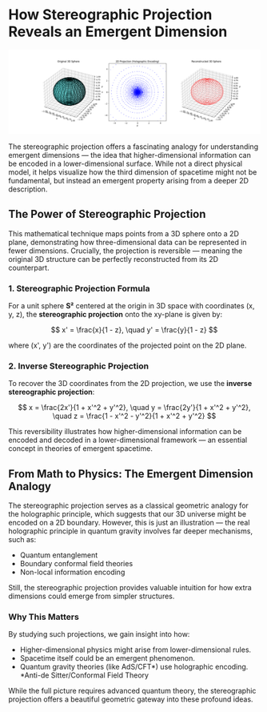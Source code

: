 # How Stereographic Projection Reveals an Emergent Dimension

![Emergent_Dimension](emergent_dimension.png)

The stereographic projection offers a fascinating analogy for understanding emergent dimensions — the idea that higher-dimensional information can be encoded in a lower-dimensional surface. While not a direct physical model, it helps visualize how the third dimension of spacetime might not be fundamental, but instead an emergent property arising from a deeper 2D description.

## The Power of Stereographic Projection

This mathematical technique maps points from a 3D sphere onto a
2D plane, demonstrating how three-dimensional data can be represented in fewer dimensions. Crucially, the projection is reversible — meaning the original 3D structure can be perfectly reconstructed from its 2D counterpart.

### 1. Stereographic Projection Formula

For a unit sphere **S²** centered at the origin in 3D space with coordinates (x, y, z), the **stereographic projection** onto the xy-plane is given by:

$$
x' = \frac{x}{1 - z}, \quad y' = \frac{y}{1 - z}
$$

where (x', y') are the coordinates of the projected point on the 2D plane.

### 2. Inverse Stereographic Projection

To recover the 3D coordinates from the 2D projection, we use the **inverse stereographic projection**:

$$
x = \frac{2x'}{1 + x'^2 + y'^2}, \quad y = \frac{2y'}{1 + x'^2 + y'^2}, \quad z = \frac{1 - x'^2 - y'^2}{1 + x'^2 + y'^2}
$$

This reversibility illustrates how higher-dimensional information can be encoded and decoded in a lower-dimensional framework — an essential concept in theories of emergent spacetime.

## From Math to Physics: The Emergent Dimension Analogy

The stereographic projection serves as a classical geometric analogy for the holographic principle, which suggests that our 3D universe might be encoded on a 2D boundary. However, this is just an illustration — the real holographic principle in quantum gravity involves far deeper mechanisms, such as:

- Quantum entanglement
- Boundary conformal field theories
- Non-local information encoding
  
Still, the stereographic projection provides valuable intuition for how extra dimensions could emerge from simpler structures.

### Why This Matters

By studying such projections, we gain insight into how:

- Higher-dimensional physics might arise from lower-dimensional rules.
- Spacetime itself could be an emergent phenomenon.
- Quantum gravity theories (like AdS/CFT*) use holographic encoding.
  *Anti-de Sitter/Conformal Field Theory

While the full picture requires advanced quantum theory, the stereographic projection offers a beautiful geometric gateway into these profound ideas.
